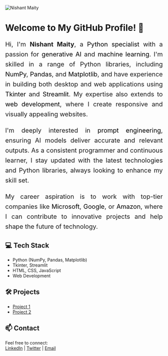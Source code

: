![Nishant Maity](https://github.com/user-attachments/assets/c2d53634-aeef-469c-858c-43c83b66127e)


# Welcome to My GitHub Profile! 👋

<p style="font-size: 20px; line-height: 1.6; text-align: justify;">
    Hi, I'm <strong>Nishant Maity</strong>, a <span class="hover-effect" style="color: #000; transition: color 0.3s;">Python specialist</span> 
    with a passion for <span class="hover-effect" style="color: #000; transition: color 0.3s;">generative AI</span> and 
    <span class="hover-effect" style="color: #000; transition: color 0.3s;">machine learning</span>. I'm skilled in a range of Python libraries, 
    including <span class="hover-effect" style="color: #000; transition: color 0.3s;">NumPy</span>, 
    <span class="hover-effect" style="color: #000; transition: color 0.3s;">Pandas</span>, and 
    <span class="hover-effect" style="color: #000; transition: color 0.3s;">Matplotlib</span>, and have experience in building both desktop and web 
    applications using <span class="hover-effect" style="color: #000; transition: color 0.3s;">Tkinter</span> and 
    <span class="hover-effect" style="color: #000; transition: color 0.3s;">Streamlit</span>. 
    My expertise also extends to <span class="hover-effect" style="color: #000; transition: color 0.3s;">web development</span>, where I create 
    responsive and visually appealing websites.
</p>

<p style="font-size: 20px; line-height: 1.6; text-align: justify;">
    I'm deeply interested in <span class="hover-effect" style="color: #000; transition: color 0.3s;">prompt engineering</span>, ensuring AI models 
    deliver accurate and relevant outputs. As a consistent programmer and continuous learner, I stay updated with the latest technologies and 
    Python libraries, always looking to enhance my skill set.
</p>

<p style="font-size: 20px; line-height: 1.6; text-align: justify;">
    My career aspiration is to work with top-tier companies like 
    <span class="hover-effect" style="color: #000; transition: color 0.3s;">Microsoft</span>, 
    <span class="hover-effect" style="color: #000; transition: color 0.3s;">Google</span>, or 
    <span class="hover-effect" style="color: #000; transition: color 0.3s;">Amazon</span>, where I can contribute to innovative projects and help 
    shape the future of technology.
</p>

## 💻 Tech Stack
- Python (NumPy, Pandas, Matplotlib)
- Tkinter, Streamlit
- HTML, CSS, JavaScript
- Web Development

## 🛠️ Projects
- [Project 1](#)
- [Project 2](#)

## 📫 Contact
Feel free to connect:  
[LinkedIn](#) | [Twitter](#) | [Email](mailto:nishant.maity@example.com)

<!-- Add hover effect -->
<style>
.hover-effect:hover {
    color: #6643b5;
    cursor: pointer;
}
</style>

